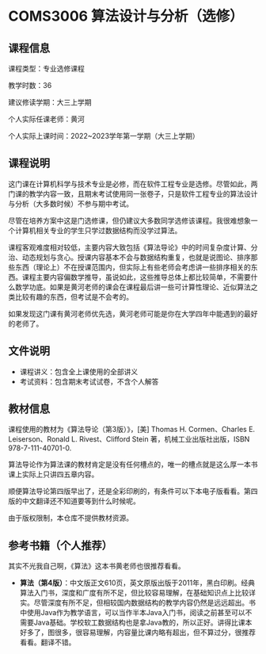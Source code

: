 # COMS3006 算法设计与分析（选修）

## 课程信息

课程类型：专业选修课程

教学时数：36

建议修读学期：大三上学期

个人实际任课老师：黄河

个人实际上课时间：2022~2023学年第一学期（大三上学期）

## 课程说明

这门课在计算机科学与技术专业是必修，而在软件工程专业是选修。尽管如此，两门课的教学内容一致，且期末考试使用同一张卷子，只是软件工程专业的算法设计与分析（大多数时候）不参与期中考试。

尽管在培养方案中这是门选修课，但仍建议大多数同学选修该课程。我很难想象一个计算机相关专业的学生只学过数据结构而没学过算法。

课程客观难度相对较低，主要内容大致包括《算法导论》中的时间复杂度计算、分治、动态规划与贪心。授课内容基本不会与数据结构重复，也就是说图论、排序那些东西（理论上）不在授课范围内，但实际上有些老师会考虑讲一些排序相关的东西。课程主要内容偏数学推导，虽说如此，这些推导总体上都比较简单，不需要什么数学功底。如果是黄河老师的课会在课程最后讲一些可计算性理论、近似算法之类比较有趣的东西，但考试是不会考的。

如果发现这门课有黄河老师优先选，黄河老师可能是你在大学四年中能遇到的最好的老师了。

## 文件说明

- 课程讲义：包含全上课使用的全部讲义
- 考试资料：包含期末考试试卷，不含个人解答

## 教材信息

课程使用的教材为《算法导论（第3版）》，[美] Thomas H. Cormen、Charles E. Leiserson、Ronald L. Rivest、Clifford Stein 著，机械工业出版社出版，ISBN 978-7-111-40701-0.

算法导论作为算法课的教材肯定是没有任何槽点的，唯一的槽点就是这么厚一本书课上实际上只讲四五章内容。

顺便算法导论第四版早出了，还是全彩印刷的，有条件可以下本电子版看看。第四版的中文翻译还不知道要等到什么时候呢。

由于版权限制，本仓库不提供教材资源。

## 参考书籍（个人推荐）

其实不光我自己啊，《算法》这本书黄老师也很推荐看看。

- **算法（第4版）**：中文版正文610页，英文原版出版于2011年，黑白印刷。经典算法入门书，深度和广度有所不足，但比较容易理解，在基础知识点上比较详实。尽管深度有所不足，但相较国内数据结构的教学内容仍然是远远超出。书中使用Java作为教学语言，可以当作半本Java入门书，阅读之前甚至可以不需要Java基础。学校软工数据结构也是拿Java教的，所以正好。讲得比课本好多了，图很多，很容易理解，内容量比课内略有超出，但不算过分，很推荐看看。翻译不错。
